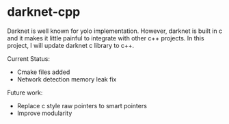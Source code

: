# darknet-cpp

Darknet is well known for yolo implementation. However, darknet is built in c and it makes it little painful to integrate with other c++ projects. In this project, I will update darknet c library to c++.

Current Status:
- Cmake files added
- Network detection memory leak fix

Future work:
- Replace c style raw pointers to smart pointers
- Improve modularity
